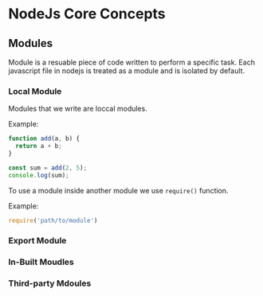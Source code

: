 <!-- # NodeJs Notes

## app.METHOD(PATH, HANDLER)
`METHOD` is the HTTP method like GET, POST, PUT etc..., `path` is the path on server on which the function has to called and `handler or callback function` is the function which gets executed when the route gets matched.

### app.get()

```js
app.get("/", (req, res) => {
    res.send("Hello Express")
});
```

**.sendFile** method can be used to serve a file as response in nodeJs.

```js
app.get("/", (req, res) => {
  
    // __dirname is global varibale in nodejs which gives the path of current directory
    const absolutePath = __dirname + '/' + 'views/index.html';
    res.sendFile(absolutePath);
});

``` -->

# NodeJs Core Concepts

## Modules

Module is a resuable piece of code written to perform a specific task. Each javascript file in nodejs is treated as a module and is isolated by default.

### Local Module

Modules that we write are loccal modules.

Example:

```js
function add(a, b) {
  return a + b;
}

const sum = add(2, 5);
console.log(sum);
```

To use a module inside another module we use `require()` function.

Example:

```js
require('path/to/module')
```

### Export Module


### In-Built Moudles

### Third-party Mdoules
